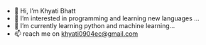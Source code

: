 - 👋 Hi, I’m Khyati Bhatt
- 👀 I’m interested in programming and learning new languages ...
- 🌱 I’m currently learning python and machine learning...
- 📫 reach me on khyati0904ec@gmail.com

<!---
khyati0904/khyati0904 is a ✨ special ✨ repository because its `README.md` (this file) appears on your GitHub profile.
You can click the Preview link to take a look at your changes.
--->
